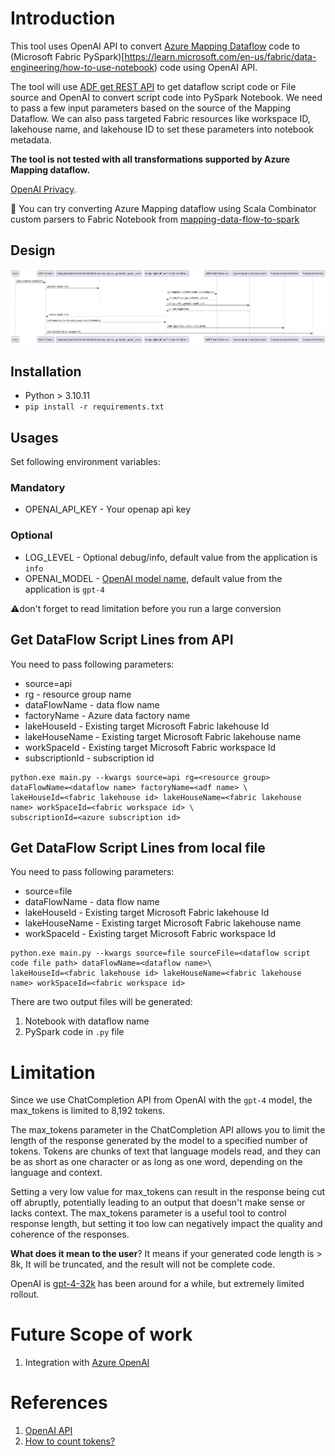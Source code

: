 # Introduction

This tool uses OpenAI API to
convert [Azure Mapping Dataflow](https://learn.microsoft.com/en-us/azure/data-factory/concepts-data-flow-overview) code
to (Microsoft Fabric PySpark)[https://learn.microsoft.com/en-us/fabric/data-engineering/how-to-use-notebook) code using
OpenAI API.

The tool will use [ADF get REST API](https://learn.microsoft.com/en-us/rest/api/datafactory/pipelines/get?tabs=HTTP) to
get dataflow script code or File source and OpenAI to convert script code into PySpark Notebook.
We need to pass a few input parameters based on the source of the Mapping Dataflow.
We can also pass targeted Fabric resources like workspace ID, lakehouse name, and lakehouse ID to set these parameters
into notebook metadata.

**The tool is not tested with all transformations supported by Azure Mapping dataflow.**

[OpenAI Privacy](https://openai.com/enterprise-privacy).

:information_desk_person: You can try converting Azure Mapping dataflow using Scala Combinator custom parsers to Fabric Notebook from [mapping-data-flow-to-spark](https://github.com/sethiaarun/mapping-data-flow-to-spark)

## Design
![PlantUmlSequeneDiagram.png](plantuml%2Fdiagram%2FPlantUmlSequeneDiagram.png)
## Installation

- Python > 3.10.11
- ```pip install -r requirements.txt```

## Usages

Set following environment variables:

### Mandatory

- OPENAI_API_KEY - Your openap api key

### Optional

- LOG_LEVEL - Optional debug/info, default value from the application is `info`
- OPENAI_MODEL - [OpenAI model name](https://platform.openai.com/docs/models), default value from the application
  is `gpt-4`

:warning:don't forget to read limitation before you run a large conversion

## Get DataFlow Script Lines from API

You need to pass following parameters:

- source=api
- rg - resource group name
- dataFlowName - data flow name
- factoryName - Azure data factory name
- lakeHouseId - Existing target Microsoft Fabric lakehouse Id
- lakeHouseName - Existing target Microsoft Fabric lakehouse name
- workSpaceId - Existing target Microsoft Fabric workspace Id
- subscriptionId - subscription id

```
python.exe main.py --kwargs source=api rg=<resource group> dataFlowName=<dataflow name> factoryName=<adf name> \
lakeHouseId=<fabric lakehouse id> lakeHouseName=<fabric lakehouse name> workSpaceId=<fabric workspace id> \
subscriptionId=<azure subscription id> 
```

## Get DataFlow Script Lines from local file

You need to pass following parameters:

- source=file
- dataFlowName - data flow name
- lakeHouseId - Existing target Microsoft Fabric lakehouse Id
- lakeHouseName - Existing target Microsoft Fabric lakehouse name
- workSpaceId - Existing target Microsoft Fabric workspace Id

```
python.exe main.py --kwargs source=file sourceFile=<dataflow script code file path> dataFlowName=<dataflow name>\
lakeHouseId=<fabric lakehouse id> lakeHouseName=<fabric lakehouse name> workSpaceId=<fabric workspace id>
```

There are two output files will be generated:

1. Notebook with dataflow name
2. PySpark code in `.py` file

# Limitation

Since we use ChatCompletion API from OpenAI with the `gpt-4` model, the max_tokens is limited to 8,192 tokens.

The max_tokens parameter in the ChatCompletion API allows you to limit the length of the response generated by
the model to a specified number of tokens. Tokens are chunks of text that language models read,
and they can be as short as one character or as long as one word, depending on the language and context.

Setting a very low value for max_tokens can result in the response being cut off abruptly, potentially leading to
an output that doesn't make sense or lacks context. The max_tokens parameter is a useful tool to control response
length, but setting it too low can negatively impact the quality and coherence of the responses.

**What does it mean to the user**? It means if your generated code length is > 8k, It will be truncated, and the result
will not be complete code.

OpenAI is [gpt-4-32k](https://help.openai.com/en/articles/7102672-how-can-i-access-gpt-4) has been around for a while,
but extremely limited rollout.

# Future Scope of work

1. Integration with [Azure OpenAI](https://azure.microsoft.com/en-us/products/ai-services/openai-service-b)

# References

1. [OpenAI API](https://platform.openai.com/docs/introduction)
2. [How to count
   tokens?](https://github.com/openai/openai-cookbook/blob/main/examples/How_to_count_tokens_with_tiktoken.ipynb)


